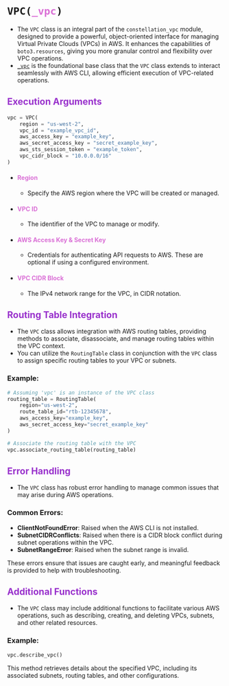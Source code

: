 
# <code>VPC(<span style="color: #DA70D6;">_vpc</span>)</code>

- The `VPC` class is an integral part of the `constellation_vpc` module, designed to provide a powerful, object-oriented interface for managing Virtual Private Clouds (VPCs) in AWS. It enhances the capabilities of `boto3.resources`, giving you more granular control and flexibility over VPC operations.
- <span style="color: #DA70D6;">[`_vpc`]("_vpc")</span> is the foundational base class that the `VPC` class extends to interact seamlessly with AWS CLI, allowing efficient execution of VPC-related operations.

## <span style="color: #9932CC;">**Execution Arguments**</span>

```python
vpc = VPC(
    region = "us-west-2",
    vpc_id = "example_vpc_id",
    aws_access_key = "example_key",
    aws_secret_access_key = "secret_example_key",
    aws_sts_session_token = "example_token",
    vpc_cidr_block = "10.0.0.0/16"
)
```

- #### <span style="color: #DA70D6;">**Region**</span>
  - Specify the AWS region where the VPC will be created or managed.

- #### <span style="color: #DA70D6;">**VPC ID**</span>
  - The identifier of the VPC to manage or modify.

- #### <span style="color: #DA70D6;">**AWS Access Key & Secret Key**</span>
  - Credentials for authenticating API requests to AWS. These are optional if using a configured environment.

- #### <span style="color: #DA70D6;">**VPC CIDR Block**</span>
  - The IPv4 network range for the VPC, in CIDR notation.

## <span style="color: #9932CC;">**Routing Table Integration**</span>

- The `VPC` class allows integration with AWS routing tables, providing methods to associate, disassociate, and manage routing tables within the VPC context.
- You can utilize the `RoutingTable` class in conjunction with the `VPC` class to assign specific routing tables to your VPC or subnets.

### Example:

```python
# Assuming 'vpc' is an instance of the VPC class
routing_table = RoutingTable(
    region="us-west-2",
    route_table_id="rtb-12345678",
    aws_access_key="example_key",
    aws_secret_access_key="secret_example_key"
)

# Associate the routing table with the VPC
vpc.associate_routing_table(routing_table)
```

## <span style="color: #9932CC;">**Error Handling**</span>

- The `VPC` class has robust error handling to manage common issues that may arise during AWS operations.

### Common Errors:

- **ClientNotFoundError**: Raised when the AWS CLI is not installed.
- **SubnetCIDRConflicts**: Raised when there is a CIDR block conflict during subnet operations within the VPC.
- **SubnetRangeError**: Raised when the subnet range is invalid.

These errors ensure that issues are caught early, and meaningful feedback is provided to help with troubleshooting.

## <span style="color: #9932CC;">**Additional Functions**</span>

- The `VPC` class may include additional functions to facilitate various AWS operations, such as describing, creating, and deleting VPCs, subnets, and other related resources.

### Example:

```python
vpc.describe_vpc()
```

This method retrieves details about the specified VPC, including its associated subnets, routing tables, and other configurations.

